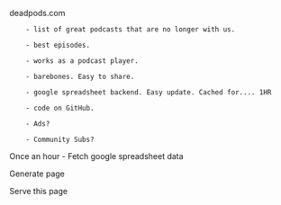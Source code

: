 deadpods.com

		- list of great podcasts that are no longer with us.

		- best episodes.

		- works as a podcast player.

		- barebones. Easy to share.

		- google spreadsheet backend. Easy update. Cached for.... 1HR

		- code on GitHub.

		- Ads?
	
		- Community Subs?
	
	

Once an hour - Fetch google spreadsheet data

Generate page

Serve this page